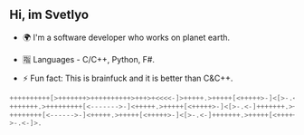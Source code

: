 ## Hi, im Svetlyo

- 🌍 I'm a software developer who works on planet earth.

- 🈯 Languages - C/C++, Python, F#.
- ⚡️ Fun fact: This is brainfuck and it is better than C&C++.

```c++
++++++++++[>+++++++>++++++++++>+++>+<<<<-]>+++++.>+++++[<+++++>-]<[>-.<-]
+++++++.>+++++++++[<------->-]<+++++.>+++++[<+++++>-]<[>-.<-]+++++++.>++++
++++++++[<------>-]<+++++.>+++++[<+++++>-]<[>-.<-]+++++++.>+++++[<+++++>-]<[
>-.<-]>.
```
